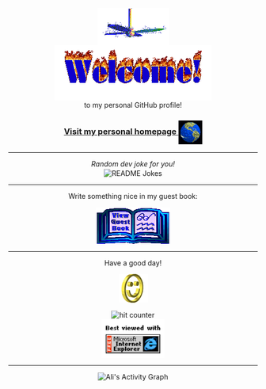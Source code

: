 <div align="center">
<img src="https://github.com/alierkilic/alierkilic/blob/master/img/fan-1.gif" alt="Fan" align="center">
</div>

<div align="center">
<img src="https://github.com/alierkilic/alierkilic/blob/master/img/welcome-fire.gif" alt="Welcome" align="center">
</div>

<div align="center">
to my personal GitHub profile!
</div>

<h3 align="center">
<a href="https://alierkilic.com" target="_blank" rel="noopener noreferrer">Visit my personal homepage
<img src="https://github.com/alierkilic/alierkilic/blob/master/img/website.gif" alt="Visit homepage" align="center">
</a>
</h3>

<hr>

<div align="center">
<i align="center">Random dev joke for you!</i><br>
<img align="center" src="https://readme-jokes.vercel.app/api?theme=%tokyonight" alt="README Jokes">
</div>
<hr>

<div align="center">
<p>Write something nice in my guest book:</p>
<a href="https://github.com/alierkilic/alierkilic/issues" target="_blank" rel="noopener noreferrer"><img src="https://github.com/alierkilic/alierkilic/blob/master/img/guestbook.gif" alt="Guest book" align="center"></a>
</div>

<hr>

<div align="center">
<p>Have a good day!</p>
<div>
<img src="https://github.com/alierkilic/alierkilic/blob/master/img/smile.gif" alt="Smiley" align="center">
</div>
</div>

<div align="center">
<p></p>
<img src="https://profile-counter.glitch.me/alierkilic/count.svg" alt="hit counter" align="center">
</div>

<div align="center">
<img src="https://github.com/alierkilic/alierkilic/blob/master/img/ie.jpeg" alt="Best viewed with Microsoft Internet Explorer" align="center" width="128">
</div>

<hr>
<div align="center">
<img alt="Ali's Activity Graph" src="https://activity-graph.herokuapp.com/graph?username=alierkilic&custom_title=Ali%20Erkilic's%20Contribution%20Graph&theme=react-dark&bg_color=000000&color=4fff67&line=4fff67&point=ffffff&area=true&hide_border=true"/>
  
</div>

